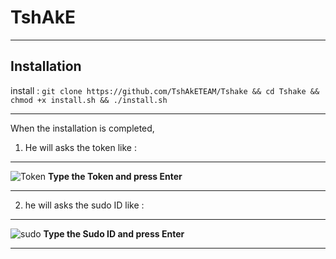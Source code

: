 TshAkE
==============

______________________________________________________________________________________________________________________

Installation
------------

install :
```git clone https://github.com/TshAkETEAM/Tshake && cd Tshake && chmod +x install.sh && ./install.sh```

______________________________________________________________________________________________________________________

When the installation is completed,
1. He will asks the token
like :
------
![Token](https://e.top4top.net/p_84060nx91.jpg)
**Type the Token and press Enter**
______________________________________________________________________________________________________________________
2. he will asks the sudo ID
like :
------
![sudo](https://d.top4top.net/p_8405q10k1.jpg)
**Type the Sudo ID and press Enter**
______________________________________________________________________________________________________________________
